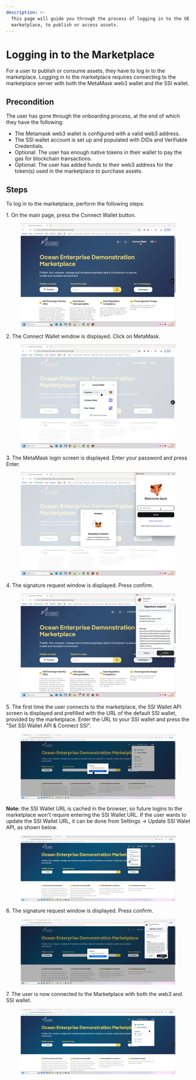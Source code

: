```yaml
---
description: >-
  This page will guide you through the process of logging in to the OE
  marketplace, to publish or access assets.
---
```


# Logging in to the Marketplace

For a user to publish or consume assets, they have to log in to the marketplace. Logging in to the marketplace requires connecting to the marketplace server with both the MetaMask web3 wallet and the SSI wallet.

## &#x20;Precondition

The user has gone through the onboarding process, at the end of which they have the following:

* The Metamask web3 wallet is configured with a valid web3 address.
* The SSI wallet account is set up and populated with DIDs and Verifiable Credentials.
* Optional: The user has enough native tokens in their wallet to pay the gas for blockchain transactions.
* Optional: The user has added funds to their web3 address for the token(s) used in the marketplace to purchase assets.&#x20;

## Steps

To log in to the marketplace, perform the following steps:

1\. On the main page, press the Connect Wallet button.

<figure><img src="../../.gitbook/assets/image (3) (1) (1) (1).png" alt=""><figcaption></figcaption></figure>



2\. The Connect Wallet window is displayed. Click on MetaMask.

<figure><img src="../../.gitbook/assets/image (5) (1) (1).png" alt=""><figcaption></figcaption></figure>



3\. The MetaMask login screen is displayed. Enter your password and press Enter.

<figure><img src="../../.gitbook/assets/image (6) (1) (1).png" alt=""><figcaption></figcaption></figure>



4\. The signature request window is displayed. Press confirm.

<figure><img src="../../.gitbook/assets/image (8) (1) (1).png" alt=""><figcaption></figcaption></figure>



5\. The first time the user connects to the marketplace, the SSI Wallet API screen is displayed and prefilled with the URL of the default SSI wallet, provided by the marketplace. Enter the URL to your SSI wallet and press the "Set SSI Wallet API & Connect SSI".&#x20;

<figure><img src="../../.gitbook/assets/image (8).png" alt=""><figcaption></figcaption></figure>



**Note:** the SSI Wallet URL is cached in the browser, so future logins to the marketplace won't require entering the SSI Wallet URL. If the user wants to update the SSI Wallet URL,  it can be done from Settings -> Update SSI Walet API, as shown below.

<figure><img src="../../.gitbook/assets/image (3) (1) (1).png" alt=""><figcaption></figcaption></figure>



6\. The signature request window is displayed. Press confirm.

<figure><img src="../../.gitbook/assets/image (1) (1) (1).png" alt=""><figcaption></figcaption></figure>



7\. The user is now connected to the Marketplace with both the web3 and SSI wallet.

<figure><img src="../../.gitbook/assets/image (2) (1) (1).png" alt=""><figcaption></figcaption></figure>
